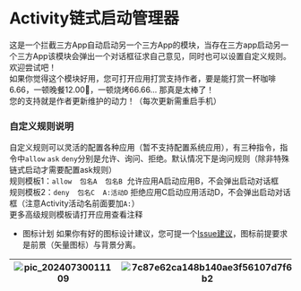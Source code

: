 # Activity链式启动管理器
这是一个拦截三方App自动启动另一个三方App的模块，当存在三方app启动另一个三方App该模块会弹出一个对话框征求自己意见，同时也可以设置自定义规则。 欢迎尝试吧！  
如果你觉得这个模块好用，您可打开应用打赏支持作者，要是能打赏一杯咖啡6.66，一顿晚餐12.00🍯，一顿烧烤66.66... 那真是太棒了！  
您的支持就是作者更新维护的动力！（每次更新需重启手机）  

### 自定义规则说明
自定义规则可以灵活的配置各种应用（暂不支持配置系统应用），有三种指令，指令中`allow` `ask` `deny`分别是允许、询问、拒绝。默认情况下是询问规则（除非特殊链式启动才需要配置ask规则）  
规则模板1：`allow  包名A  包名B` &nbsp;允许应用A启动应用B，不会弹出启动对话框  
规则模板2：`deny  包名C  A:活动D`&nbsp;拒绝应用C启动应用活动D，不会弹出启动对话框（注意Activity活动名前面要加`A:`）  
更多高级规则模板请打开应用查看注释  

- 图标计划 如果你有好的图标设计建议，您可提一个[Issue建议](https://github.com/Xposed-Modules-Repo/com.alphi.actvityopenmanager/issues)，图标前提要求是前景（矢量图标）与背景分离。

|![pic_20240730011109](https://github.com/user-attachments/assets/6c49a861-8faf-4fa7-be59-cddabc0d941c)|![7c87e62ca148b140ae3f56107d7f6b2](https://github.com/user-attachments/assets/4b4cf852-9732-48f3-b637-190baff93d46)|
|:---:|:---:|
